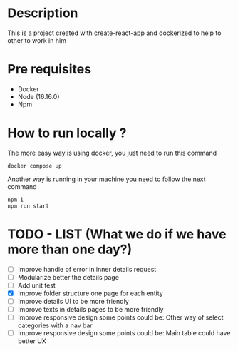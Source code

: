 # Description
This is a project created with create-react-app and dockerized to help to other to work in him

# Pre requisites
- Docker
- Node (16.16.0)
- Npm

# How to run locally ?
The more easy way is using docker, you just need to run this command
```
docker compose up
```

Another way is running in your machine you need to follow the next command
```
npm i
npm run start
```


# TODO - LIST (What we do if we have more than one day?)
- [ ] Improve handle of error in inner details request
- [ ] Modularize better the details page
- [ ] Add unit test
- [x] Improve folder structure one page for each entity
- [ ] Improve details UI to be more friendly
- [ ] Improve texts in details pages to be more friendly
- [ ] Improve responsive design some points could be: Other way of select categories with a nav bar
- [ ] Improve responsive design some points could be: Main table could have better UX
